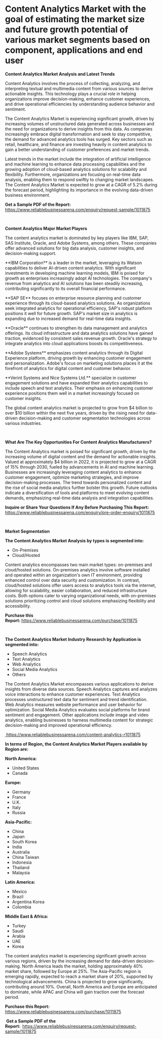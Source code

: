 <p><h1>Content Analytics Market with the goal of estimating the market size and future growth potential of various market segments based on component, applications and end user</h1></p><p><strong>Content Analytics Market Analysis and Latest Trends</strong></p>
<p><p>Content Analytics involves the process of collecting, analyzing, and interpreting textual and multimedia content from various sources to derive actionable insights. This technology plays a crucial role in helping organizations improve decision-making, enhance customer experiences, and drive operational efficiencies by understanding audience behavior and sentiment.</p><p>The Content Analytics Market is experiencing significant growth, driven by increasing volumes of unstructured data generated across businesses and the need for organizations to derive insights from this data. As companies increasingly embrace digital transformation and seek to stay competitive, the demand for advanced analytics tools has surged. Key sectors such as retail, healthcare, and finance are investing heavily in content analytics to gain a better understanding of customer preferences and market trends.</p><p>Latest trends in the market include the integration of artificial intelligence and machine learning to enhance data processing capabilities and the growing adoption of cloud-based analytics solutions for scalability and flexibility. Furthermore, organizations are focusing on real-time data analysis, enabling them to respond swiftly to changing market landscapes. The Content Analytics Market is expected to grow at a CAGR of 5.2% during the forecast period, highlighting its importance in the evolving data-driven business environment.</p></p>
<p><strong>Get a Sample PDF of the Report:&nbsp;</strong> <a href="https://www.reliablebusinessarena.com/enquiry/request-sample/1011875?utm_campaign=3210&utm_medium=2&utm_source=Github&utm_content=ia&utm_term=17042025&utm_id=content-analytics">https://www.reliablebusinessarena.com/enquiry/request-sample/1011875</a></p>
<p>&nbsp;</p>
<p><strong>Content Analytics Major Market Players</strong></p>
<p><p>The content analytics market is dominated by key players like IBM, SAP, SAS Institute, Oracle, and Adobe Systems, among others. These companies offer advanced solutions for big data analysis, customer insights, and decision-making support.</p><p>**IBM Corporation** is a leader in the market, leveraging its Watson capabilities to deliver AI-driven content analytics. With significant investments in developing machine learning models, IBM is poised for growth as enterprises increasingly adopt AI technologies. The company's revenue from analytics and AI solutions has been steadily increasing, contributing significantly to its overall financial performance.</p><p>**SAP SE** focuses on enterprise resource planning and customer experience through its cloud-based analytics solutions. As organizations seek integrated analytics for operational efficiency, SAP's robust platform positions it well for future growth. SAP's market size in analytics is expanding due to increased demand for real-time data insights.</p><p>**Oracle** continues to strengthen its data management and analytics offerings. Its cloud infrastructure and data analytics solutions have gained traction, evidenced by consistent sales revenue growth. Oracle's strategy to integrate analytics into cloud applications boosts its competitiveness.</p><p>**Adobe Systems** emphasizes content analytics through its Digital Experience platform, driving growth by enhancing customer engagement and personalization. Adobe's focus on marketing solutions places it at the forefront of analytics for digital content and customer behavior.</p><p>**Verint Systems and Nice Systems Ltd.** specialize in customer engagement solutions and have expanded their analytics capabilities to include speech and text analytics. Their emphasis on enhancing customer experience positions them well in a market increasingly focused on customer insights.</p><p>The global content analytics market is projected to grow from $4 billion to over $10 billion within the next five years, driven by the rising need for data-driven decision-making and customer segmentation technologies across various industries.</p></p>
<p>&nbsp;</p>
<p><strong>What Are The Key Opportunities For Content Analytics Manufacturers?</strong></p>
<p><p>The Content Analytics market is poised for significant growth, driven by the increasing volume of digital content and the demand for actionable insights. Valued at approximately $4 billion in 2022, it is projected to grow at a CAGR of 15% through 2030, fueled by advancements in AI and machine learning. Businesses are increasingly leveraging content analytics to enhance customer engagement, optimize marketing strategies, and improve decision-making processes. The trend towards personalized content and the rise of social media analytics further bolster this growth. Future outlooks indicate a diversification of tools and platforms to meet evolving content demands, emphasizing real-time data analysis and integration capabilities.</p></p>
<p><strong>Inquire or Share Your Questions If Any Before Purchasing This Report:</strong> <a href="https://www.reliablebusinessarena.com/enquiry/pre-order-enquiry/1011875?utm_campaign=3210&utm_medium=2&utm_source=Github&utm_content=ia&utm_term=17042025&utm_id=content-analytics">https://www.reliablebusinessarena.com/enquiry/pre-order-enquiry/1011875</a></p>
<p>&nbsp;</p>
<p><strong>Market Segmentation</strong></p>
<p><strong>The Content Analytics Market Analysis by types is segmented into:</strong></p>
<p><ul><li>On-Premises</li><li>Cloud/Hosted</li></ul></p>
<p><p>Content analytics encompasses two main market types: on-premises and cloud/hosted solutions. On-premises analytics involve software installed and operated within an organization's own IT environment, providing enhanced control over data security and customization. In contrast, cloud/hosted solutions offer users access to analytics tools via the internet, allowing for scalability, easier collaboration, and reduced infrastructure costs. Both options cater to varying organizational needs, with on-premises solutions prioritizing control and cloud solutions emphasizing flexibility and accessibility.</p></p>
<p><strong>Purchase this Report:&nbsp;</strong><a href="https://www.reliablebusinessarena.com/purchase/1011875?utm_campaign=3210&utm_medium=2&utm_source=Github&utm_content=ia&utm_term=17042025&utm_id=content-analytics">https://www.reliablebusinessarena.com/purchase/1011875</a></p>
<p>&nbsp;</p>
<p><strong>The Content Analytics Market Industry Research by Application is segmented into:</strong></p>
<p><ul><li>Speech Analytics</li><li>Text Analytics</li><li>Web Analytics</li><li>Social Media Analytics</li><li>Others</li></ul></p>
<p><p>The Content Analytics Market encompasses various applications to derive insights from diverse data sources. Speech Analytics captures and analyzes voice interactions to enhance customer experiences. Text Analytics processes unstructured text data for sentiment and trend identification. Web Analytics measures website performance and user behavior for optimization. Social Media Analytics evaluates social platforms for brand sentiment and engagement. Other applications include image and video analytics, enabling businesses to harness multimedia content for strategic decision-making and improved operational efficiency.</p></p>
<p><a href="https://www.reliablebusinessarena.com/content-analytics-r1011875?utm_campaign=3210&utm_medium=2&utm_source=Github&utm_content=ia&utm_term=17042025&utm_id=content-analytics">&nbsp;https://www.reliablebusinessarena.com/content-analytics-r1011875</a></p>
<p><strong>In terms of Region, the Content Analytics Market Players available by Region are:</strong></p>
<p>
    <p> <strong> North America: </strong>
        <ul>
            <li>United States</li>
            <li>Canada</li>
        </ul>
        </p> 
    <p> <strong> Europe: </strong>
        <ul>
            <li>Germany</li>
            <li>France</li>
            <li>U.K.</li>
            <li>Italy</li>
            <li>Russia</li>
        </ul>
        </p> 
    <p> <strong> Asia-Pacific: </strong>
        <ul>
            <li>China</li>
            <li>Japan</li>
            <li>South Korea</li>
            <li>India</li>
            <li>Australia</li>
            <li>China Taiwan</li>
            <li>Indonesia</li>
            <li>Thailand</li>
            <li>Malaysia</li>
        </ul>
        </p> 
    <p> <strong> Latin America: </strong>
        <ul>
            <li>Mexico</li>
            <li>Brazil</li>
            <li>Argentina Korea</li>
            <li>Colombia</li>
        </ul>
        </p> 
    <p> <strong> Middle East & Africa: </strong>
        <ul>
            <li>Turkey</li>
            <li>Saudi</li>
            <li>Arabia</li>
            <li>UAE</li>
            <li>Korea</li>
        </ul>
    </p>
    </p>
<p><p>The content analytics market is experiencing significant growth across various regions, driven by the increasing demand for data-driven decision-making. North America leads the market, holding approximately 40% market share, followed by Europe at 25%. The Asia-Pacific region is emerging rapidly, expected to reach a market share of 20%, supported by technological advancements. China is projected to grow significantly, contributing around 10%. Overall, North America and Europe are anticipated to dominate, while APAC and China will gain traction over the forecast period.</p></p>
<p><strong>Purchase this Report: </strong><a href="https://www.reliablebusinessarena.com/purchase/1011875?utm_campaign=3210&utm_medium=2&utm_source=Github&utm_content=ia&utm_term=17042025&utm_id=content-analytics">https://www.reliablebusinessarena.com/purchase/1011875</a></p>
<p>&nbsp;<strong>Get a Sample PDF of the Report:&nbsp;&nbsp;</strong><a href="https://www.reliablebusinessarena.com/enquiry/request-sample/1011875?utm_campaign=3210&utm_medium=2&utm_source=Github&utm_content=ia&utm_term=17042025&utm_id=content-analytics">https://www.reliablebusinessarena.com/enquiry/request-sample/1011875</a></p>
<p><strong></strong></p>
<p><p></p><p></p><p></p></p>
